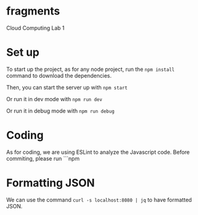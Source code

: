 # fragments
Cloud Computing Lab 1

# Set up
To start up the project, as for any node project, run the ```npm install``` command to download the dependencies.

Then, you can start the server up with ```npm start```

Or run it in dev mode with ```npm run dev```

Or run it in debug mode with ```npm run debug```

# Coding
As for coding, we are using ESLint to analyze the Javascript code. Before commiting, please run ```npm 

# Formatting JSON
We can use the command ```curl -s localhost:8080 | jq``` to have formatted JSON.
